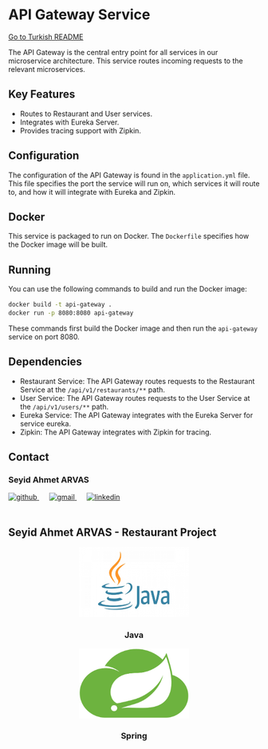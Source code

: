 
# API Gateway Service

[Go to Turkish README](README_TR.md)

The API Gateway is the central entry point for all services in our microservice architecture. This service routes incoming requests to the relevant microservices.

## Key Features

- Routes to Restaurant and User services.
- Integrates with Eureka Server.
- Provides tracing support with Zipkin.

## Configuration

The configuration of the API Gateway is found in the `application.yml` file. This file specifies the port the service will run on, which services it will route to, and how it will integrate with Eureka and Zipkin.

## Docker

This service is packaged to run on Docker. The `Dockerfile` specifies how the Docker image will be built.

## Running

You can use the following commands to build and run the Docker image:

```bash
docker build -t api-gateway .
docker run -p 8080:8080 api-gateway
```

These commands first build the Docker image and then run the `api-gateway` service on port 8080.

## Dependencies

- Restaurant Service: The API Gateway routes requests to the Restaurant Service at the `/api/v1/restaurants/**` path.
- User Service: The API Gateway routes requests to the User Service at the `/api/v1/users/**` path.
- Eureka Service: The API Gateway integrates with the Eureka Server for service eureka.
- Zipkin: The API Gateway integrates with Zipkin for tracing.

## Contact

### Seyid Ahmet ARVAS

<a href="https://github.com/ahmetarvastr" target="_blank">
<img  src=https://img.shields.io/badge/github-%2324292e.svg?&style=for-the-badge&logo=github&logoColor=white alt=github style="margin-bottom: 20px;" />
</a>
<a href = "mailto:example@outlook.com?subject = Feedback&body = Message">
<img src=https://img.shields.io/badge/send-email-email?&style=for-the-badge&logo=microsoftoutlook&color=CD5C5C alt=gmail style="margin-bottom: 20px; margin-left:20px" />
</a>
<a href="https://linkedin.com/in/seyidahmetarvas" target="_blank">
<img src=https://img.shields.io/badge/linkedin-%231E77B5.svg?&style=for-the-badge&logo=linkedin&logoColor=white alt=linkedin style="margin-bottom: 20px; margin-left:20px" />
</a>  

## Seyid Ahmet ARVAS - Restaurant Project

<div align="center">
<img src="../img/java.png" alt="Logo" width="220" height="140">
<h3 align="center">Java</h3>
</div>

<div align="center">
<img src="../img/spring.png" alt="Logo" width="220" height="140">
<h3 align="center">Spring</h3>   
</div>

